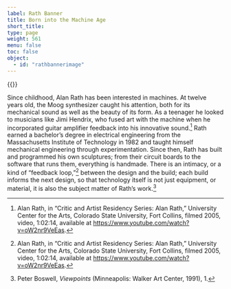 ```yaml
---
label: Rath Banner
title: Born into the Machine Age
short_title:
type: page
weight: 561
menu: false
toc: false
object:
  - id: "rathbannerimage"
---
```

{{<q-figure id="rathbannerimage" >}}

Since childhood, Alan Rath has been interested in machines. At twelve years old, the Moog synthesizer caught his attention, both for its mechanical sound as well as the beauty of its form. As a teenager he looked to musicians like Jimi Hendrix, who fused art with the machine when he incorporated guitar amplifier feedback into his innovative sound.[^1] Rath earned a bachelor’s degree in electrical engineering from the Massachusetts Institute of Technology in 1982 and taught himself mechanical engineering through experimentation. Since then, Rath has built and programmed his own sculptures; from their circuit boards to the software that runs them, everything is handmade. There is an intimacy, or a kind of “feedback loop,”[^2] between the design and the build; each build informs the next design, so that technology itself is not just equipment, or material, it is also the subject matter of Rath’s work.[^3]

[^1]: Alan Rath, in “Critic and Artist Residency Series: Alan Rath,” University Center for the Arts, Colorado State University, Fort Collins, filmed 2005, video, 1:02:14, available at https://www.youtube.com/watch?v=oW2nr9VeEas.

[^2]: Alan Rath, in “Critic and Artist Residency Series: Alan Rath,” University Center for the Arts, Colorado State University, Fort Collins, filmed 2005, video, 1:02:14, available at https://www.youtube.com/watch?v=oW2nr9VeEas.

[^3]: Peter Boswell, *Viewpoints* (Minneapolis: Walker Art Center, 1991), 1.
